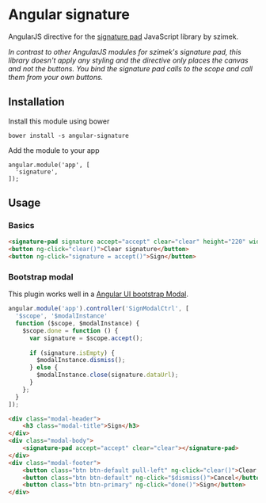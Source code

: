 # Angular signature

AngularJS directive for the [signature pad](https://github.com/szimek/signature_pad/) JavaScript library by szimek.

_In contrast to other AngularJS modules for szimek's signature pad, this library doesn't apply any styling and the
directive only places the canvas and not the buttons. You bind the signature pad calls to the scope and call them from
your own buttons._

## Installation

Install this module using bower

    bower install -s angular-signature

Add the module to your app

    angular.module('app', [
      'signature',
    ]);

## Usage

### Basics

```html
<signature-pad signature accept="accept" clear="clear" height="220" width="568"></signature-pad>
<button ng-click="clear()">Clear signature</button>
<button ng-click="signature = accept()">Sign</button>
```

### Bootstrap modal

This plugin works well in a [Angular UI bootstrap Modal](https://angular-ui.github.io/bootstrap/#/modal).

```js
angular.module('app').controller('SignModalCtrl', [
  '$scope', '$modalInstance'
  function ($scope, $modalInstance) {
    $scope.done = function () {
      var signature = $scope.accept();
      
      if (signature.isEmpty) {
        $modalInstance.dismiss();
      } else {
        $modalInstance.close(signature.dataUrl);
      }
    };
  }
]);
```

```html
<div class="modal-header">
    <h3 class="modal-title">Sign</h3>
</div>
<div class="modal-body">
    <signature-pad accept="accept" clear="clear"></signature-pad>
</div>
<div class="modal-footer">
    <button class="btn btn-default pull-left" ng-click="clear()">Clear signature</button>
    <button class="btn btn-default" ng-click="$dismiss()">Cancel</button>
    <button class="btn btn-primary" ng-click="done()">Sign</button>
</div>
```

